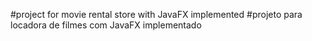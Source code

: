#project for movie rental store with JavaFX implemented
#projeto para locadora de filmes com JavaFX implementado
